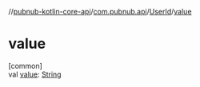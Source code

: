 //[pubnub-kotlin-core-api](../../../index.md)/[com.pubnub.api](../index.md)/[UserId](index.md)/[value](value.md)

# value

[common]\
val [value](value.md): [String](https://kotlinlang.org/api/core/kotlin-stdlib/kotlin/-string/index.html)
